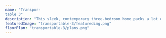 ```yaml
---
name: "Transpor-
table 3"
description: "This sleek, contemporary three-bedroom home packs a lot of features within its small footprint. The main living layout integrates seamlessly with dual outdoor living spaces which are designed around both morning and evening sun positions. The master bedroom boasts a walk-in wardrobe and ensuite. This highly functional home could add a lot of value to your section! "
featuredImage: "transportable-3/featuredimg.png"
floorPlan: "transportable-3/plans.png"
---
```

